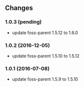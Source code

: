 ## Changes

### 1.0.3 (pending)

* update foss-parent 1.5.12 to 1.6.0


### 1.0.2 (2016-12-05)

* update foss-parent 1.5.10 to 1.5.12


### 1.0.1 (2016-07-08)

* update foss-parent 1.5.9 to 1.5.10


